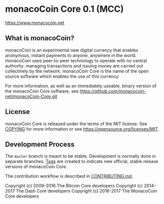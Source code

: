 monacoCoin Core 0.1 (MCC)
===============================


https://www.monacocoin.net


What is monacoCoin?
----------------

monacoCoin is an experimental new digital currency that enables anonymous, instant
payments to anyone, anywhere in the world. monacoCoin uses peer-to-peer technology
to operate with no central authority: managing transactions and issuing money
are carried out collectively by the network. monacoCoin Core is the name of the open
source software which enables the use of this currency.

For more information, as well as an immediately useable, binary version of
the monacoCoin Core software, see https://github.com/monacocoin-net/monacoCoin-Core.git


License
-------

monacoCoin Core is released under the terms of the MIT license. See [COPYING](COPYING) for more
information or see https://opensource.org/licenses/MIT.

Development Process
-------------------

The `master` branch is meant to be stable. Development is normally done in separate branches.
[Tags](https://github.com/monacocoin-net/monacoCoin-Core) are created to indicate new official,
stable release versions of monacoCoin Core.

The contribution workflow is described in [CONTRIBUTING.md](CONTRIBUTING.md).


Copyright (c) 2009-2016 The Bitcoin Core developers
Copyright (c) 2014-2017 The Dash Core developers
Copyright (c) 2016-2017 The MonacoCoin Core developers


